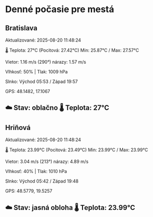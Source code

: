 ﻿# Denné počasie pre mestá

## Bratislava
Aktualizované: 2025-08-20 11:48:24

🌡️ Teplota: 27°C 
(Pocitová: 27.42°C)
Min: 25.87°C / Max: 27.57°C

Vietor: 1.16 m/s    (290°) 
nárazy: 1.57 m/s

Vlhkosť: 50% | Tlak: 1009 hPa

Slnko: Východ 05:53 / Západ 19:57

GPS: 48.1482, 17.1067

☁️ Stav: oblačno        🌡️ Teplota: 27°C
---

## Hriňová
Aktualizované: 2025-08-20 11:48:24

🌡️ Teplota: 23.99°C 
(Pocitová: 23.49°C)
Min: 23.99°C / Max: 23.99°C

Vietor: 3.04 m/s (213°)
nárazy: 4.89 m/s

Vlhkosť: 40% | Tlak: 1010 hPa

Slnko: Východ 05:42 / Západ 19:48

GPS: 48.5779, 19.5257

☁️ Stav: jasná obloha        🌡️ Teplota: 23.99°C
---
